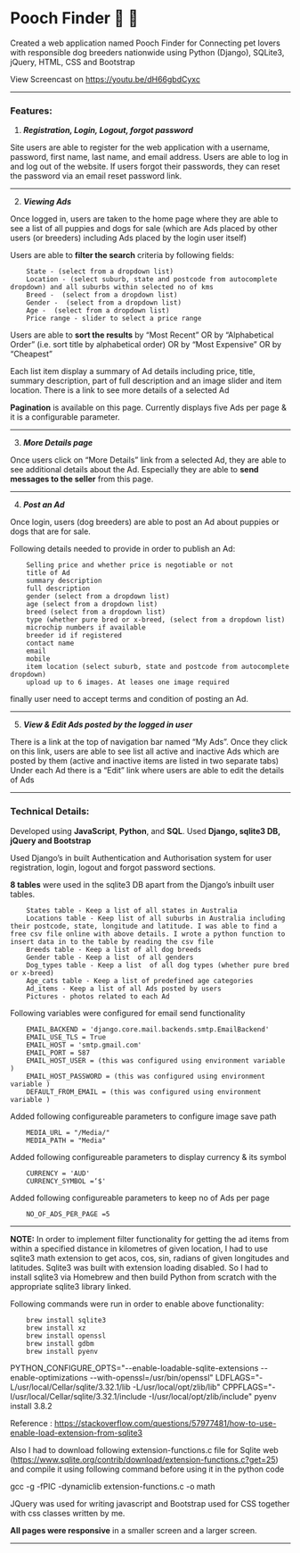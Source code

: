 # Pooch Finder :dog: :paw_prints:
Created a web application named Pooch Finder for Connecting pet lovers with responsible dog breeders nationwide using Python (Django), SQLite3, jQuery, HTML, CSS and Bootstrap

View Screencast on https://youtu.be/dH66gbdCyxc

---
### **Features:**

1. **_Registration, Login, Logout, forgot password_**

Site users are able to register for the web application with a username, password, first name, last name, and email address. Users are able to log in and log out of the website. If users forgot their passwords, they can reset the password via an email reset password link.

---

2. **_Viewing Ads_**

Once logged in, users are taken to the home page where they are able to see a list of all puppies and dogs for sale (which are Ads placed by other users (or breeders) including Ads placed by the login user itself)

Users are able to **filter the search** criteria by following fields:
```
    State - (select from a dropdown list)
    Location - (select suburb, state and postcode from autocomplete dropdown) and all suburbs within selected no of kms
    Breed -  (select from a dropdown list)
    Gender -  (select from a dropdown list)
    Age -  (select from a dropdown list)
    Price range - slider to select a price range
```
Users are able to **sort the results** by “Most Recent” OR  by “Alphabetical Order” (i.e. sort title by alphabetical order) OR by “Most Expensive” OR by “Cheapest”

Each list item display a summary of Ad details including price, title, summary description, part of full description and an image slider and item location. There is a link to see more details of a selected Ad

**Pagination** is available on this page. Currently displays five Ads per page & it is a configurable parameter.

---

3. **_More Details page_**

Once users click on “More Details” link from a selected Ad, they are able to see additional details about the Ad. Especially they are able to **send messages to the seller** from this page.

---

4. **_Post an Ad_**

Once login, users (dog breeders) are able to post an Ad about puppies or dogs that are for sale.

Following details needed to provide in order to publish an Ad:
```
    Selling price and whether price is negotiable or not
    title of Ad
    summary description
    full description
    gender (select from a dropdown list)
    age (select from a dropdown list)
    breed (select from a dropdown list)
    type (whether pure bred or x-breed, (select from a dropdown list)
    microchip numbers if available
    breeder id if registered
    contact name
    email
    mobile
    item location (select suburb, state and postcode from autocomplete dropdown)
    upload up to 6 images. At leases one image required
```
finally user need to accept terms and condition of posting an Ad.

---

5. **_View & Edit Ads posted by the logged in user_**

There is a link at the top of navigation bar named “My Ads”. Once they click on this link, users are able to see list all active and inactive Ads which are posted by them (active and inactive items are listed in two separate tabs)
Under each Ad there is a “Edit” link where users are able to edit the details of Ads


---


### **Technical Details:**

Developed using **JavaScript**, **Python**, and **SQL**. Used **Django, sqlite3 DB, jQuery and Bootstrap**

Used Django’s in built Authentication and Authorisation  system for user registration, login, logout and forgot password sections.

**8 tables** were used in the sqlite3 DB apart from the Django’s inbuilt user tables.
```
    States table - Keep a list of all states in Australia
    Locations table - Keep list of all suburbs in Australia including their postcode, state, longitude and latitude. I was able to find a free csv file online with above details. I wrote a python function to insert data in to the table by reading the csv file
    Breeds table - Keep a list of all dog breeds
    Gender table - Keep a list  of all genders
    Dog_types table - Keep a list  of all dog types (whether pure bred or x-breed)
    Age_cats table - Keep a list of predefined age categories
    Ad_items - Keep a list of all Ads posted by users
    Pictures - photos related to each Ad
```

Following variables were configured for email send functionality
```
    EMAIL_BACKEND = 'django.core.mail.backends.smtp.EmailBackend'
    EMAIL_USE_TLS = True
    EMAIL_HOST = 'smtp.gmail.com'
    EMAIL_PORT = 587
    EMAIL_HOST_USER = (this was configured using environment variable )
    EMAIL_HOST_PASSWORD = (this was configured using environment variable )
    DEFAULT_FROM_EMAIL = (this was configured using environment variable )

```
Added following configureable parameters to configure image save path
```
    MEDIA_URL = "/Media/"
    MEDIA_PATH = "Media"
```
Added following configureable parameters to display currency & its symbol
```
    CURRENCY = 'AUD'
    CURRENCY_SYMBOL =‘$'
```
Added following configureable parameters to keep no of Ads per page
```
    NO_OF_ADS_PER_PAGE =5
```
---

**NOTE:**
In order to implement filter functionality for getting the ad items from within a specified distance in kilometres of given location, I had to use sqlite3 math extension to get acos, cos, sin, radians of given longitudes and latitudes. Sqlite3 was built with extension loading disabled. So I had to install sqlite3 via Homebrew and then build Python from scratch with the appropriate sqlite3 library linked.

Following commands were run in order to enable above functionality:
```
    brew install sqlite3
    brew install xz
    brew install openssl
    brew install gdbm
    brew install pyenv
```
PYTHON_CONFIGURE_OPTS="--enable-loadable-sqlite-extensions --enable-optimizations --with-openssl=/usr/bin/openssl" LDFLAGS="-L/usr/local/Cellar/sqlite/3.32.1/lib -L/usr/local/opt/zlib/lib" CPPFLAGS="-I/usr/local/Cellar/sqlite/3.32.1/include -I/usr/local/opt/zlib/include" pyenv install 3.8.2

Reference : https://stackoverflow.com/questions/57977481/how-to-use-enable-load-extension-from-sqlite3

Also I had to download following extension-functions.c file for Sqlite web  (https://www.sqlite.org/contrib/download/extension-functions.c?get=25) and compile it using following command before using it in the python code

gcc -g -fPIC -dynamiclib extension-functions.c -o math


JQuery was used for writing javascript and Bootstrap used for CSS together with css classes written by me.

**All pages were responsive** in a smaller screen and a larger screen.

---
